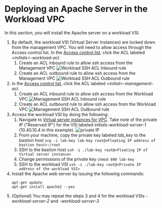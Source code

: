# Deploying an Apache Server in the Workload VPC

In this section, you will install the Apache server on a workload VSI.

1. By default, the workload VSI (Virtual Server Instances) are locked down from the management VPC. You will need to allow access through the Access control list. In the [Access control list](https://cloud.ibm.com/vpc-ext/network/acl), click the ACL labeled _&lt;initials&gt;-workload-acl_.
   1. Create an ACL inbound rule to allow ssh access from the Management VPC
      ![Workload SSH ACL Inbound rule](../images/part-1/30-workload-ssh-acl-inbound.png)
   2. Create an ACL outbound rule to allow ssh access from the Management VPC
      ![Workload SSH ACL Outbound rule](../images/part-1/30-workload-ssh-acl-outbound.png)
2. In the [Access control list](https://cloud.ibm.com/vpc-ext/network/acl), click the ACL labeled _&lt;initial&gt;-management-acl_.
   1. Create an ACL inbound rule to allow ssh access from the Workload VPC
      ![Management SSH ACL Inbound rule](../images/part-1/30-mgmt-ssh-acl-inbound.png)
   2. Create an ACL outbound rule to allow ssh access from the Workload VPC
      ![Management SSH ACL Outbound rule](../images/part-1/30-mgmt-ssh-acl-outbound.png)
3. Access the workload VSI by doing the following:
   1. Navigate to [Virtual server instances for VPC](https://cloud.ibm.com/vpc-ext/compute/vs). Take note of the private IP ("Reserved IP") for the VSI labeled *initials-workload-server-1* (10.40.10.4 in this example).
   ![private IP](../images/part-1/30-private-ip.png)
   2. From your machine, copy the private key labeled *lab_key* to the bastion host
      `scp -i lab-key lab-key root@<Floating IP address of bastion host>:/root`
   3. SSH to the bastion host
      `ssh -i ./lab-key root@<Floating IP of Virtual server instance>`
   4. Change permissions of the private key
      `chmod 600 lab-key`
   5. SSH to the workload VSI
      `ssh -i ./lab-key root@<Private IP address of the workload VSI>`
4. Install the Apache web server by issuing the following commands:
   ```shell
   apt-get update
   apt-get install apache2 --yes
   ```
5. (Optional) You may repeat the steps 3 and 4 for the workload VSIs *<initials>-workload-server-2* and *<initials>-workload-server-3*